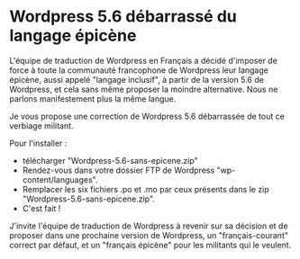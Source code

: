 # Wordpress 5.6 débarrassé du langage épicène

L'équipe de traduction de Wordpress en Français a décidé d'imposer de force  à toute la communauté francophone de Wordpress leur langage épicène, aussi appelé "langage inclusif", à partir de la version 5.6 de Wordpress, et cela sans même proposer la moindre alternative. Nous ne parlons manifestement plus la même langue.

Je vous propose une correction de Wordpress 5.6 débarrassée de tout ce verbiage militant.

Pour l'installer :
- télécharger "Wordpress-5.6-sans-epicene.zip"
- Rendez-vous dans votre dossier FTP de Wordpress "wp-content/languages".
- Remplacer les six fichiers .po et .mo par ceux présents dans le zip "Wordpress-5.6-sans-epicene.zip".
- C'est fait !

J'invite l'équipe de traduction de Wordpress à revenir sur sa décision et de proposer dans une prochaine version de Wordpress, un "français-courant" correct par défaut, et un "français épicène" pour les militants qui le veulent.
